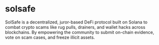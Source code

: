 # solsafe
SolSafe is a decentralized, juror-based DeFi protocol built on Solana to combat crypto scams like rug pulls, drainers, and wallet hacks across blockchains. By empowering the community to submit on-chain evidence, vote on scam cases, and freeze illicit assets.
